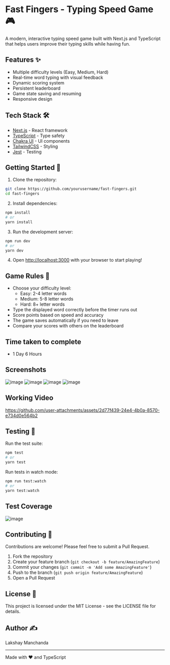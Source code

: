 # Fast Fingers - Typing Speed Game 🎮

A modern, interactive typing speed game built with Next.js and TypeScript that helps users improve their typing skills while having fun.

## Features ✨

- Multiple difficulty levels (Easy, Medium, Hard)
- Real-time word typing with visual feedback
- Dynamic scoring system
- Persistent leaderboard
- Game state saving and resuming
- Responsive design

## Tech Stack 🛠️

- [Next.js](https://nextjs.org/) - React framework
- [TypeScript](https://www.typescriptlang.org/) - Type safety
- [Chakra UI](https://chakra-ui.com/) - UI components
- [TailwindCSS](https://tailwindcss.com/) - Styling
- [Jest](https://jestjs.io/) - Testing

## Getting Started 🚀

1. Clone the repository:
```bash
git clone https://github.com/yourusername/fast-fingers.git
cd fast-fingers
```

2. Install dependencies:
```bash
npm install
# or
yarn install
```

3. Run the development server:
```bash
npm run dev
# or
yarn dev
```

4. Open [http://localhost:3000](http://localhost:3000) with your browser to start playing!

## Game Rules 📜

- Choose your difficulty level:
  - Easy: 2-4 letter words
  - Medium: 5-8 letter words
  - Hard: 8+ letter words
- Type the displayed word correctly before the timer runs out
- Score points based on speed and accuracy
- The game saves automatically if you need to leave
- Compare your scores with others on the leaderboard

## Time taken to complete
- 1 Day 6 Hours

## Screenshots
![image](https://github.com/user-attachments/assets/e935c44a-3002-4f98-b55f-41e5a137d762)
![image](https://github.com/user-attachments/assets/d2b9da1d-a59b-41b8-a73a-105742ab74b5)
![image](https://github.com/user-attachments/assets/e87f93fc-7514-4c87-a3c6-f6bc814060ff)
![image](https://github.com/user-attachments/assets/a992abdb-05b9-4674-856e-0f20a9d0ef37)


## Working Video
https://github.com/user-attachments/assets/2d77f439-24e4-4b0a-8570-e734d0e564b2

## Testing 🧪

Run the test suite:
```bash
npm test
# or
yarn test
```

Run tests in watch mode:
```bash
npm run test:watch
# or
yarn test:watch
```
## Test Coverage
![image](https://github.com/user-attachments/assets/bd7e8044-b8a3-4374-947c-507f4e3d26fd)


## Contributing 🤝

Contributions are welcome! Please feel free to submit a Pull Request.

1. Fork the repository
2. Create your feature branch (`git checkout -b feature/AmazingFeature`)
3. Commit your changes (`git commit -m 'Add some AmazingFeature'`)
4. Push to the branch (`git push origin feature/AmazingFeature`)
5. Open a Pull Request

## License 📄

This project is licensed under the MIT License - see the LICENSE file for details.


## Author ✍️

Lakshay Manchanda

---

Made with ❤️ and TypeScript
